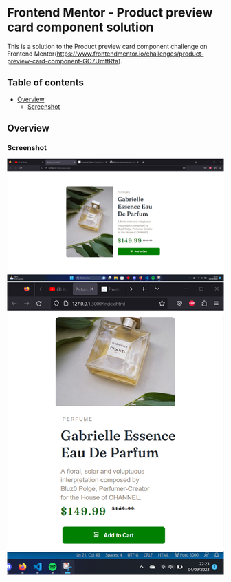 # Frontend Mentor - Product preview card component solution

This is a solution to the Product preview card component challenge on Frontend Mentor(https://www.frontendmentor.io/challenges/product-preview-card-component-GO7UmttRfa).

## Table of contents

- [Overview](#overview)
  - [Screenshot](#screenshot)

## Overview

### Screenshot

![](images/screen1.png)
![](images/screen2.png)
